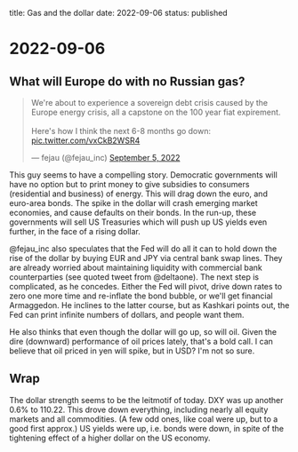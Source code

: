title: Gas and the dollar
date: 2022-09-06
status: published

# 2022-09-06
## What will Europe do with no Russian gas?
<blockquote class="twitter-tweet"><p lang="en" dir="ltr">We&#39;re about to experience a sovereign debt crisis caused by the Europe energy crisis, all a capstone on the 100 year fiat expirement. <br><br>Here&#39;s how I think the next 6-8 months go down: <a href="https://t.co/vxCkB2WSR4">pic.twitter.com/vxCkB2WSR4</a></p>&mdash; fejau (@fejau_inc) <a href="https://twitter.com/fejau_inc/status/1566657303784263681?ref_src=twsrc%5Etfw">September 5, 2022</a></blockquote> <script async src="https://platform.twitter.com/widgets.js" charset="utf-8"></script> 

This guy seems to have a compelling story. 
Democratic governments will have no option but to print money to give subsidies to consumers (residential and business) of energy.
This will drag down the euro, and euro-area bonds.
The spike in the dollar will crash emerging market economies, and cause defaults on their bonds. In the run-up, these governments will sell US Treasuries which will push up US yields even further, in the face of a rising dollar.

@fejau_inc also speculates that the Fed will do all it can to hold down the rise of the dollar by buying EUR and JPY via central bank swap lines. They are already worried about maintaining liquidity with commercial bank counterparties (see quoted tweet from @deltaone). The next step is complicated, as he concedes. Either the Fed will pivot, drive down rates to zero one more time and re-inflate the bond bubble, or we'll get financial Armaggedon. He inclines to the latter course, but as Kashkari points out, the Fed can print infinite numbers of dollars, and people want them.

He also thinks that even though the dollar will go up, so will oil. Given the dire (downward) performance of oil prices lately, that's a bold call. I can believe that oil priced in yen will spike, but in USD? I'm not so sure.


## Wrap

The dollar strength seems to be the leitmotif of today. DXY was up another 0.6% to 110.22. This drove down everything, including nearly all equity markets and all commodities. (A few odd ones, like coal were up, but to a good first approx.) 
US yields were up, i.e. bonds were down, in spite of the tightening effect of a higher dollar on the US economy. 



